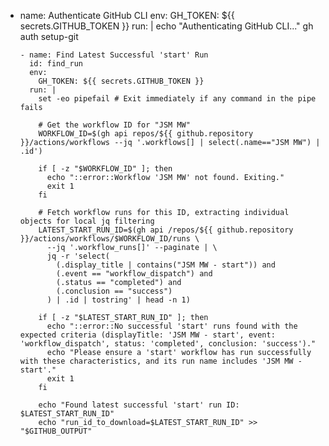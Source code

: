 - name: Authenticate GitHub CLI
        env:
          GH_TOKEN: ${{ secrets.GITHUB_TOKEN }}
        run: |
          echo "Authenticating GitHub CLI..."
          gh auth setup-git

      - name: Find Latest Successful 'start' Run
        id: find_run
        env:
          GH_TOKEN: ${{ secrets.GITHUB_TOKEN }}
        run: |
          set -eo pipefail # Exit immediately if any command in the pipe fails

          # Get the workflow ID for "JSM MW"
          WORKFLOW_ID=$(gh api repos/${{ github.repository }}/actions/workflows --jq '.workflows[] | select(.name=="JSM MW") | .id')

          if [ -z "$WORKFLOW_ID" ]; then
            echo "::error::Workflow 'JSM MW' not found. Exiting."
            exit 1
          fi

          # Fetch workflow runs for this ID, extracting individual objects for local jq filtering
          LATEST_START_RUN_ID=$(gh api /repos/${{ github.repository }}/actions/workflows/$WORKFLOW_ID/runs \
            --jq '.workflow_runs[]' --paginate | \
            jq -r 'select(
              (.display_title | contains("JSM MW - start")) and
              (.event == "workflow_dispatch") and
              (.status == "completed") and
              (.conclusion == "success")
            ) | .id | tostring' | head -n 1)

          if [ -z "$LATEST_START_RUN_ID" ]; then
            echo "::error::No successful 'start' runs found with the expected criteria (displayTitle: 'JSM MW - start', event: 'workflow_dispatch', status: 'completed', conclusion: 'success')."
            echo "Please ensure a 'start' workflow has run successfully with these characteristics, and its run name includes 'JSM MW - start'."
            exit 1
          fi

          echo "Found latest successful 'start' run ID: $LATEST_START_RUN_ID"
          echo "run_id_to_download=$LATEST_START_RUN_ID" >> "$GITHUB_OUTPUT"